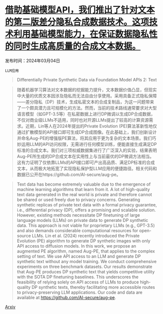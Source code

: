 # [借助基础模型API，我们推出了针对文本的第二版差分隐私合成数据技术。这项技术利用基础模型能力，在保证数据隐私性的同时生成高质量的合成文本数据。](https://arxiv.org/abs/2403.01749)

发布时间：2024年03月04日

`LLM应用`

> Differentially Private Synthetic Data via Foundation Model APIs 2: Text

> 随着机器学习算法对文本数据的挖掘能力提升，文本数据价值凸显，但现实中大量的优质文本因涉及隐私而无法自由分享使用。采用具备正式隐私保障——差分隐私（DP）技术，生成私密文本的合成复制品，为这一问题带来了一个颇具潜力且可规模化的方法。然而，当前的技术路线通常要求对大型语言模型（如GPT-3.5等）在私密数据上进行DP微调以生成DP合成数据，不仅对商业级LLMs不适用，同时也对开源LLMs提出了较高的计算资源需求。近期，Lin等人在2024年提出的Private Evolution (PE)算法革新性地仅通过扩散模型的API接口即可生成DP合成图像。在此基础上，我们创新设计并命名Aug-PE的增强版PE算法，将其应用于更为复杂的文本场景。我们巧妙运用LLM的API访问权限，无需进行任何模型训练，便能直接生成满足DP标准的合成文本。我们对三项权威数据集进行了广泛深入的实验，结果表明Aug-PE所生成的DP合成文本在实用性上与当前最优的DP微调方法相当。这有力证明了仅依靠LLMs的API接口即可产出高品质、满足DP标准的合成文本，从而极大地拓宽了实现隐私保护型LLM应用的便捷路径。相关代码和数据已公开在https://github.com/AI-secure/aug-pe。

> Text data has become extremely valuable due to the emergence of machine learning algorithms that learn from it. A lot of high-quality text data generated in the real world is private and therefore cannot be shared or used freely due to privacy concerns. Generating synthetic replicas of private text data with a formal privacy guarantee, i.e., differential privacy (DP), offers a promising and scalable solution. However, existing methods necessitate DP finetuning of large language models (LLMs) on private data to generate DP synthetic data. This approach is not viable for proprietary LLMs (e.g., GPT-3.5) and also demands considerable computational resources for open-source LLMs. Lin et al. (2024) recently introduced the Private Evolution (PE) algorithm to generate DP synthetic images with only API access to diffusion models. In this work, we propose an augmented PE algorithm, named Aug-PE, that applies to the complex setting of text. We use API access to an LLM and generate DP synthetic text without any model training. We conduct comprehensive experiments on three benchmark datasets. Our results demonstrate that Aug-PE produces DP synthetic text that yields competitive utility with the SOTA DP finetuning baselines. This underscores the feasibility of relying solely on API access of LLMs to produce high-quality DP synthetic texts, thereby facilitating more accessible routes to privacy-preserving LLM applications. Our code and data are available at https://github.com/AI-secure/aug-pe.

[Arxiv](https://arxiv.org/abs/2403.01749)